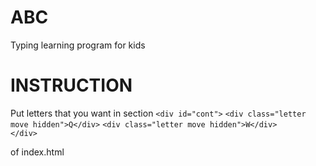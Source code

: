 # ABC
Typing learning program for kids


# INSTRUCTION
Put letters that you want in section
`<div id="cont">`
        `<div class="letter move hidden">Q</div>`
                `<div class="letter move hidden">W</div>`        
`</div>`

of index.html


